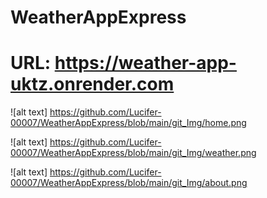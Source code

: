 # WeatherAppExpress

# URL: https://weather-app-uktz.onrender.com


![alt text] https://github.com/Lucifer-00007/WeatherAppExpress/blob/main/git_Img/home.png

![alt text] https://github.com/Lucifer-00007/WeatherAppExpress/blob/main/git_Img/weather.png

![alt text] https://github.com/Lucifer-00007/WeatherAppExpress/blob/main/git_Img/about.png
